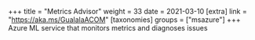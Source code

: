 +++
title = "Metrics Advisor"
weight = 33
date = 2021-03-10
[extra]
link = "https://aka.ms/GualalaACOM"
[taxonomies]
groups = ["msazure"]
+++
Azure ML service that monitors metrics and diagnoses issues

